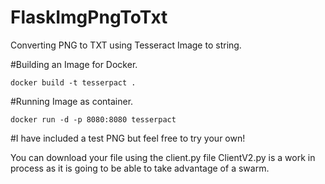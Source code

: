 # FlaskImgPngToTxt
Converting PNG to TXT using Tesseract Image to string.

#Building an Image for Docker. 

    docker build -t tesserpact .
    
#Running Image as container.

    docker run -d -p 8080:8080 tesserpact
  
#I have included a test PNG but feel free to try your own!

You can download your file using the client.py file
ClientV2.py is a work in process as it is going to be able to take advantage of a swarm.
